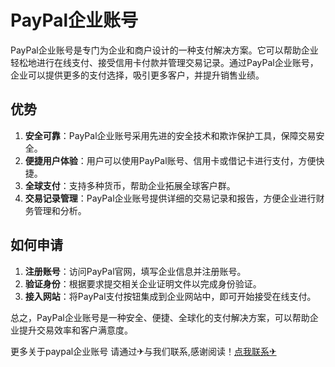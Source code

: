 # PayPal企业账号

PayPal企业账号是专门为企业和商户设计的一种支付解决方案。它可以帮助企业轻松地进行在线支付、接受信用卡付款并管理交易记录。通过PayPal企业账号，企业可以提供更多的支付选择，吸引更多客户，并提升销售业绩。

## 优势

1. **安全可靠**：PayPal企业账号采用先进的安全技术和欺诈保护工具，保障交易安全。
2. **便捷用户体验**：用户可以使用PayPal账号、信用卡或借记卡进行支付，方便快捷。
3. **全球支付**：支持多种货币，帮助企业拓展全球客户群。
4. **交易记录管理**：PayPal企业账号提供详细的交易记录和报告，方便企业进行财务管理和分析。

## 如何申请

1. **注册账号**：访问PayPal官网，填写企业信息并注册账号。
2. **验证身份**：根据要求提交相关企业证明文件以完成身份验证。
3. **接入网站**：将PayPal支付按钮集成到企业网站中，即可开始接受在线支付。

总之，PayPal企业账号是一种安全、便捷、全球化的支付解决方案，可以帮助企业提升交易效率和客户满意度。

更多关于paypal企业账号 请通过✈与我们联系,感谢阅读！[点我联系✈](https://ad.G208.com)